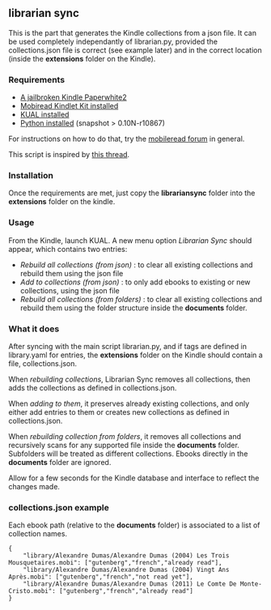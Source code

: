 librarian sync
--------------

This is the part that generates the Kindle collections from a json file.
It can be used completely independantly of librarian.py, provided the
collections.json file is correct (see example later) and in the correct location
(inside the **extensions** folder on the Kindle).

### Requirements

- [A jailbroken Kindle Paperwhite2](http://www.mobileread.com/forums/showthread.php?t=186645)
- [Mobiread Kindlet Kit installed](http://www.mobileread.com/forums/showthread.php?t=233932)
- [KUAL installed](http://www.mobileread.com/forums/showthread.php?t=203326)
- [Python installed](http://www.mobileread.com/forums/showthread.php?t=225030) (snapshot > 0.10N-r10867)

For instructions on how to do that, try the
[mobileread forum](http://www.mobileread.com/forums/forumdisplay.php?f=150) in
general.

This script is inspired by
[this thread](http://www.mobileread.com/forums/showthread.php?t=160855).


### Installation

Once the requirements are met, just copy the **librariansync** folder into the
**extensions** folder on the kindle.

### Usage

From the Kindle, launch KUAL. A new menu option *Librarian Sync* should appear,
which contains two entries:

- *Rebuild all collections (from json)* :
    to clear all existing collections and rebuild them using the json file
- *Add to collections (from json)* :
    to only add ebooks to existing or new collections, using the json file
- *Rebuild all collections (from folders)* :
    to clear all existing collections and rebuild them using the folder structure
    inside the **documents** folder.


### What it does

After syncing with the main script librarian.py, and if tags are defined in
library.yaml for entries, the **extensions** folder on the Kindle should contain
a file, collections.json.

When *rebuilding collections*, Librarian Sync removes all collections, then adds
the collections as defined in collections.json.

When *adding to them*, it preserves already existing collections, and only either
add entries to them or creates new collections as defined in collections.json.

When *rebuilding collection from folders*, it removes all collections and
recursively scans for any supported file inside the **documents** folder.
Subfolders will be treated as different collections.
Ebooks directly in the **documents** folder are ignored.

Allow for a few seconds for the Kindle database and interface to reflect the
changes made.

### collections.json example

Each ebook path (relative to the **documents** folder) is associated to a
list of collection names.

    {
        "library/Alexandre Dumas/Alexandre Dumas (2004) Les Trois Mousquetaires.mobi": ["gutenberg","french","already read"],
        "library/Alexandre Dumas/Alexandre Dumas (2004) Vingt Ans Après.mobi": ["gutenberg","french","not read yet"],
        "library/Alexandre Dumas/Alexandre Dumas (2011) Le Comte De Monte-Cristo.mobi": ["gutenberg","french","already read"]
    }

